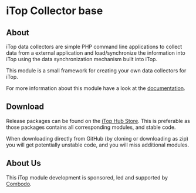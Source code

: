 # iTop Collector base

## About

iTop data collectors are simple PHP command line applications to collect data from a external application and load/synchronize the information into iTop using the data synchronization mechanism built into iTop.

This module is a small framework for creating your own data collectors for iTop.

For more information about this module have a look at the [documentation](https://www.itophub.io/wiki/page?id=extensions%3Aitop-data-collector-base).

## Download

Release packages can be found on the [iTop Hub Store](https://store.itophub.io/en_US/taxons/all-extensions). This is preferable as those packages contains all corresponding modules, and stable code. 

When downloading directly from GitHub (by cloning or downloading as zip) you will get potentially unstable code, and you will miss
 additional modules.  


## About Us

This iTop module development is sponsored, led and supported by [Combodo](https://www.combodo.com).
